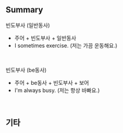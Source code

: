 ## Summary

빈도부사 (일반동사)
- 주어 + 빈도부사 + 일반동사
- I sometimes exercise. (저는 가끔 운동해요.)

<br>

빈도부사 (be동사)
- 주어 + be동사 + 빈도부사 + 보어
- I'm always busy. (저는 항상 바빠요.)

<br>

## 기타
